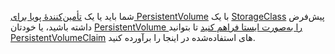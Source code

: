 شما باید یا یک [تأمین‌کنندهٔ پویا برای PersistentVolume](/docs/concepts/storage/dynamic-provisioning/) با یک
[StorageClass](/docs/concepts/storage/storage-classes/) پیش‌فرض داشته باشید،
یا خودتان [PersistentVolume‌ را به‌صورت ایستا فراهم کنید](/docs/concepts/storage/persistent-volumes/#provisioning)
تا بتوانید [PersistentVolumeClaim](/docs/concepts/storage/persistent-volumes/#persistentvolumeclaims)
های استفاده‌شده در اینجا را برآورده کنید.